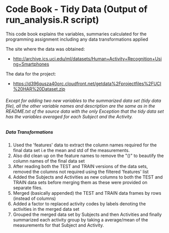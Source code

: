 # Code Book - Tidy Data (Output of run_analysis.R script)
This code book explains the variables, summaries calculated for the programming assignment including any data transformations applied

The site where the data was obtained:
* http://archive.ics.uci.edu/ml/datasets/Human+Activity+Recognition+Using+Smartphones

The data for the project:
* https://d396qusza40orc.cloudfront.net/getdata%2Fprojectfiles%2FUCI%20HAR%20Dataset.zip

###### Except for adding two new variables to the summarized data set (tidy data file), all the other variable names and description are the same as in the README.txt of the source data with the only Exception that the tidy data set has the variables averaged for each Subject and the Activity. ######

##### Data Transformations #####
1. Used the 'features' data to extract the column names required for the final data set i.e the mean and std of the measurements.
2. Also did clean up on the feature names to remove the "()" to beautify the column names of the final data set
3. After reading both the TEST and TRAIN versions of the data sets, removed the columns not required using the filtered 'features' list
4. Added the Subjects and Activities as new columns to both the TEST and TRAIN data sets before merging them as these were provided on separate files.
5. Merged (basically appended) the TEST and TRAIN data frames by rows (instead of columns)
6. Added a factor to replaced activity codes by labels denoting the activities in the merged data set
7. Grouped the merged data set by Subjects and then Activities and finally summarized each activity group by taking a average/mean of the measurements for that Subject and Activity.